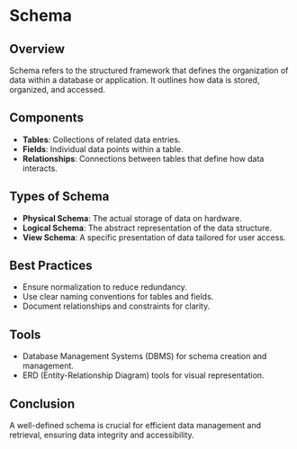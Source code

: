 # Schema

## Overview
Schema refers to the structured framework that defines the organization of data within a database or application. It outlines how data is stored, organized, and accessed.

## Components
- **Tables**: Collections of related data entries.
- **Fields**: Individual data points within a table.
- **Relationships**: Connections between tables that define how data interacts.

## Types of Schema
- **Physical Schema**: The actual storage of data on hardware.
- **Logical Schema**: The abstract representation of the data structure.
- **View Schema**: A specific presentation of data tailored for user access.

## Best Practices
- Ensure normalization to reduce redundancy.
- Use clear naming conventions for tables and fields.
- Document relationships and constraints for clarity.

## Tools
- Database Management Systems (DBMS) for schema creation and management.
- ERD (Entity-Relationship Diagram) tools for visual representation.

## Conclusion
A well-defined schema is crucial for efficient data management and retrieval, ensuring data integrity and accessibility.